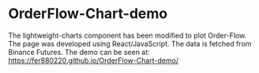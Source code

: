 # OrderFlow-Chart-demo
The lightweight-charts component has been modified to plot Order-Flow.
The page was developed using React/JavaScript.
The data is fetched from Binance Futures.
The demo can be seen at: https://fer880220.github.io/OrderFlow-Chart-demo/ 
